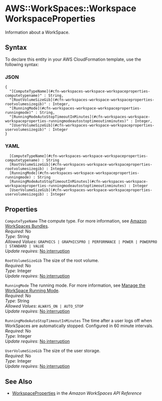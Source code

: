 # AWS::WorkSpaces::Workspace WorkspaceProperties<a name="aws-properties-workspaces-workspace-workspaceproperties"></a>

Information about a WorkSpace\.

## Syntax<a name="aws-properties-workspaces-workspace-workspaceproperties-syntax"></a>

To declare this entity in your AWS CloudFormation template, use the following syntax:

### JSON<a name="aws-properties-workspaces-workspace-workspaceproperties-syntax.json"></a>

```
{
  "[ComputeTypeName](#cfn-workspaces-workspace-workspaceproperties-computetypename)" : String,
  "[RootVolumeSizeGib](#cfn-workspaces-workspace-workspaceproperties-rootvolumesizegib)" : Integer,
  "[RunningMode](#cfn-workspaces-workspace-workspaceproperties-runningmode)" : String,
  "[RunningModeAutoStopTimeoutInMinutes](#cfn-workspaces-workspace-workspaceproperties-runningmodeautostoptimeoutinminutes)" : Integer,
  "[UserVolumeSizeGib](#cfn-workspaces-workspace-workspaceproperties-uservolumesizegib)" : Integer
}
```

### YAML<a name="aws-properties-workspaces-workspace-workspaceproperties-syntax.yaml"></a>

```
﻿  [ComputeTypeName](#cfn-workspaces-workspace-workspaceproperties-computetypename) : String
﻿  [RootVolumeSizeGib](#cfn-workspaces-workspace-workspaceproperties-rootvolumesizegib) : Integer
﻿  [RunningMode](#cfn-workspaces-workspace-workspaceproperties-runningmode) : String
﻿  [RunningModeAutoStopTimeoutInMinutes](#cfn-workspaces-workspace-workspaceproperties-runningmodeautostoptimeoutinminutes) : Integer
﻿  [UserVolumeSizeGib](#cfn-workspaces-workspace-workspaceproperties-uservolumesizegib) : Integer
```

## Properties<a name="aws-properties-workspaces-workspace-workspaceproperties-properties"></a>

`ComputeTypeName`  <a name="cfn-workspaces-workspace-workspaceproperties-computetypename"></a>
The compute type\. For more information, see [Amazon WorkSpaces Bundles](http://aws.amazon.com/workspaces/details/#Amazon_WorkSpaces_Bundles)\.  
*Required*: No  
*Type*: String  
*Allowed Values*: `GRAPHICS | GRAPHICSPRO | PERFORMANCE | POWER | POWERPRO | STANDARD | VALUE`  
*Update requires*: [No interruption](https://docs.aws.amazon.com/AWSCloudFormation/latest/UserGuide/using-cfn-updating-stacks-update-behaviors.html#update-no-interrupt)

`RootVolumeSizeGib`  <a name="cfn-workspaces-workspace-workspaceproperties-rootvolumesizegib"></a>
The size of the root volume\.  
*Required*: No  
*Type*: Integer  
*Update requires*: [No interruption](https://docs.aws.amazon.com/AWSCloudFormation/latest/UserGuide/using-cfn-updating-stacks-update-behaviors.html#update-no-interrupt)

`RunningMode`  <a name="cfn-workspaces-workspace-workspaceproperties-runningmode"></a>
The running mode\. For more information, see [Manage the WorkSpace Running Mode](https://docs.aws.amazon.com/workspaces/latest/adminguide/running-mode.html)\.  
*Required*: No  
*Type*: String  
*Allowed Values*: `ALWAYS_ON | AUTO_STOP`  
*Update requires*: [No interruption](https://docs.aws.amazon.com/AWSCloudFormation/latest/UserGuide/using-cfn-updating-stacks-update-behaviors.html#update-no-interrupt)

`RunningModeAutoStopTimeoutInMinutes`  <a name="cfn-workspaces-workspace-workspaceproperties-runningmodeautostoptimeoutinminutes"></a>
The time after a user logs off when WorkSpaces are automatically stopped\. Configured in 60 minute intervals\.  
*Required*: No  
*Type*: Integer  
*Update requires*: [No interruption](https://docs.aws.amazon.com/AWSCloudFormation/latest/UserGuide/using-cfn-updating-stacks-update-behaviors.html#update-no-interrupt)

`UserVolumeSizeGib`  <a name="cfn-workspaces-workspace-workspaceproperties-uservolumesizegib"></a>
The size of the user storage\.  
*Required*: No  
*Type*: Integer  
*Update requires*: [No interruption](https://docs.aws.amazon.com/AWSCloudFormation/latest/UserGuide/using-cfn-updating-stacks-update-behaviors.html#update-no-interrupt)

## See Also<a name="aws-properties-workspaces-workspace-workspaceproperties--seealso"></a>
+  [WorkspaceProperties](https://docs.aws.amazon.com/workspaces/latest/api/API_WorkspaceProperties.html) in the *Amazon WorkSpaces API Reference* 